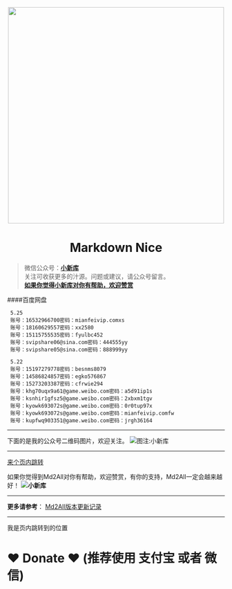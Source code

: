 <div align="center">
<a href="https://xiaoxinku.ys168.com">
<img width="500" src="https://s1.ax1x.com/2020/05/26/tidvon.gif"/>
</a>
</div>
<h1 align="center">Markdown Nice</h1>

>微信公众号：**[小新库](#jump_10)**  
关注可收获更多的汁源。问题或建议，请公众号留言。  
**[如果你觉得小新库对你有帮助，欢迎赞赏](#jump_20)**


####百度网盘

```
 5.25
 账号：16532966700密码：mianfeivip.comxs
 账号：18160629557密码：xx2580
 账号：15115755535密码：fyulbc452
 账号：svipshare06@sina.com密码：444555yy
 账号：svipshare05@sina.com密码：888999yy
  
 5.22
 账号：15197279778密码：besnms8079
 账号：14586824857密码：egko576867
 账号：15273203387密码：cfrwie294
 账号：khg70uqx9a61@game.weibo.com密码：a5d91ip1s
 账号：ksnhir1gfsz5@game.weibo.com密码：2xbxm1tgv
 账号：kyowk693072s@game.weibo.com密码：0r0tup97x
 账号：kyowk693072s@game.weibo.com密码：mianfeivip.comfw
 账号：kupfwq903351@game.weibo.com密码：jrgh36164
```

***

下面的是我的公众号二维码图片，欢迎关注。
![图注:小新库](https://s1.ax1x.com/2020/05/15/Ysg6dH.jpg) 

***

<a href="#jump_2">来个页内跳转</a>


如果你觉得到Md2All对你有帮助，欢迎赞赏，有你的支持，Md2All一定会越来越好！
**![小新库](https://s1.ax1x.com/2020/05/26/tiVwse.png)**

***

**更多请参考**：
[Md2All版本更新记录](https://www.cnblogs.com/garyyan/p/9238405.html)

***
<a id="jump_2">我是页内跳转到的位置</a>
[^10]: 注脚跳转位置
111

# ❤ Donate ❤ (推荐使用 支付宝 或者 微信)
 
